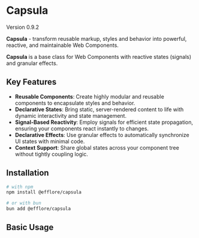 # Capsula

Version 0.9.2

**Capsula** - transform reusable markup, styles and behavior into powerful, reactive, and maintainable Web Components.

**Capsula** is a base class for Web Components with reactive states (signals) and granular effects.

## Key Features

* **Reusable Components**: Create highly modular and reusable components to encapsulate styles and behavior.
* **Declarative States**: Bring static, server-rendered content to life with dynamic interactivity and state management.
* **Signal-Based Reactivity**: Employ signals for efficient state propagation, ensuring your components react instantly to changes.
* **Declarative Effects**: Use granular effects to automatically synchronize UI states with minimal code.
* **Context Support**: Share global states across your component tree without tightly coupling logic.

## Installation

```bash
# with npm
npm install @efflore/capsula

# or with bun
bun add @efflore/capsula
```

## Basic Usage

